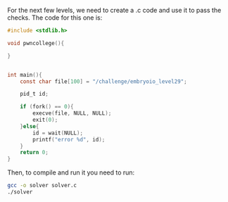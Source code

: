 For the next few levels, we need to create a .c code and use it to pass the checks.
The code for this one is:
```c
#include <stdlib.h>

void pwncollege(){

}


int main(){
    const char file[100] = "/challenge/embryoio_level29";

    pid_t id;

    if (fork() == 0){
        execve(file, NULL, NULL);
        exit(0);
    }else{
        id = wait(NULL);
        printf("error %d", id);
    }
    return 0;
}
```
Then, to compile and run it you need to run:
```bash
gcc -o solver solver.c
./solver

